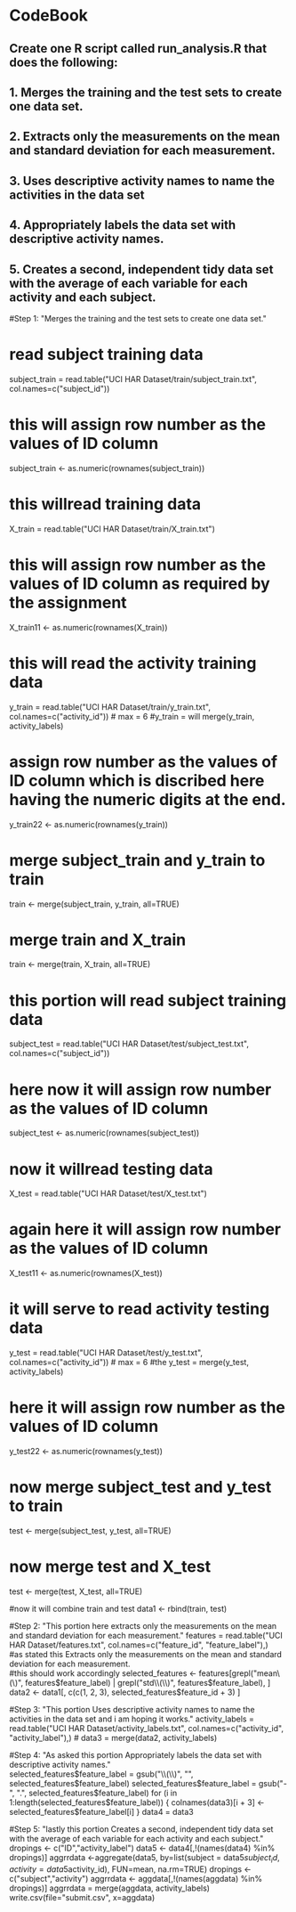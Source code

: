 CodeBook
========
## Create one R script called run_analysis.R that does the following: 
 ## 1. Merges the training and the test sets to create one data set. 
 ## 2. Extracts only the measurements on the mean and standard deviation for each measurement. 
 ## 3. Uses descriptive activity names to name the activities in the data set 
 ## 4. Appropriately labels the data set with descriptive activity names. 
 ## 5. Creates a second, independent tidy data set with the average of each variable for each activity and each subject. 




#Step 1: "Merges the training and the test sets to create one data set." 
 # read subject training data 
 subject_train = read.table("UCI HAR Dataset/train/subject_train.txt", col.names=c("subject_id")) 
# this will assign row number as the values of ID column 
 subject_train <- as.numeric(rownames(subject_train)) 
 # this willread training data 
 X_train = read.table("UCI HAR Dataset/train/X_train.txt") 
 # this will assign row number as the values of ID column as required by the assignment
 X_train11 <- as.numeric(rownames(X_train)) 
 # this will read the activity training data 
 y_train = read.table("UCI HAR Dataset/train/y_train.txt", col.names=c("activity_id"))  # max = 6 
 #y_train =  will merge(y_train, activity_labels) 
 # assign row number as the values of ID column which is discribed here having the numeric digits at the end.
 y_train22 <- as.numeric(rownames(y_train)) 
 # merge subject_train and y_train to train 
 train <- merge(subject_train, y_train, all=TRUE) 
 # merge train and X_train 
 train <- merge(train, X_train, all=TRUE) 
 

 
 
 
 
 # this portion will read subject training data 
 subject_test = read.table("UCI HAR Dataset/test/subject_test.txt", col.names=c("subject_id")) 
 # here now it will assign row number as the values of ID column 
 subject_test <- as.numeric(rownames(subject_test)) 
 #  now it willread testing data 
 X_test = read.table("UCI HAR Dataset/test/X_test.txt") 
 # again here it will assign row number as the values of ID column 
 X_test11 <- as.numeric(rownames(X_test)) 
 # it will serve to read activity testing data 
 y_test = read.table("UCI HAR Dataset/test/y_test.txt", col.names=c("activity_id"))  # max = 6 
 #the y_test = merge(y_test, activity_labels) 
 # here it will assign row number as the values of ID column 
 y_test22 <- as.numeric(rownames(y_test)) 
 #  now merge subject_test and y_test to train 
 test <- merge(subject_test, y_test, all=TRUE)  
 # now merge test and X_test 
 test <- merge(test, X_test, all=TRUE)  
   
 #now it will combine train and test 
 data1 <- rbind(train, test) 
 
 
 
 

 #Step 2: "This portion here extracts only the measurements on the mean and standard deviation for each measurement." 
 features = read.table("UCI HAR Dataset/features.txt", col.names=c("feature_id", "feature_label"),)  
 #as stated this Extracts only the measurements on the mean and standard deviation for each measurement.  
 #this should work accordingly
 selected_features <- features[grepl("mean\\(\\)", features$feature_label) | grepl("std\\(\\)", features$feature_label), ] 
 data2 <- data1[, c(c(1, 2, 3), selected_features$feature_id + 3) ] 
 

 
 
 
 #Step 3: "This portion Uses descriptive activity names to name the activities in the data set and i am hoping it works." 
 activity_labels = read.table("UCI HAR Dataset/activity_labels.txt", col.names=c("activity_id", "activity_label"),) # 
 data3 = merge(data2, activity_labels) 
 

 
 
 
 #Step 4: "As asked this portion Appropriately labels the data set with descriptive activity names."  
 selected_features$feature_label = gsub("\\(\\)", "", selected_features$feature_label) 
 selected_features$feature_label = gsub("-", ".", selected_features$feature_label) 
 for (i in 1:length(selected_features$feature_label)) { 
     colnames(data3)[i + 3] <- selected_features$feature_label[i] 
   } 
 data4 = data3 
 
 
 
 

 #Step 5: "lastly this portion Creates a second, independent tidy data set with the average of each variable for each activity and each subject." 
 dropings <- c("ID","activity_label") 
 data5 <- data4[,!(names(data4) %in% dropings)] 
 aggrrdata <-aggregate(data5, by=list(subject = data5$subject_id, activity = data5$activity_id), FUN=mean, na.rm=TRUE) 
 dropings <- c("subject","activity") 
 aggrrdata <- aggdata[,!(names(aggdata) %in% dropings)] 
 aggrrdata = merge(aggdata, activity_labels) 
 write.csv(file="submit.csv", x=aggdata) 
